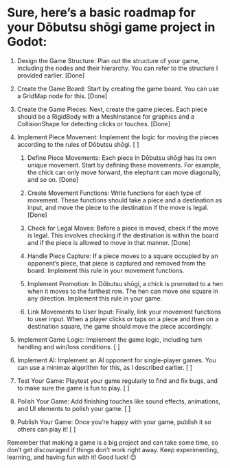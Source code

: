 # Sure, here’s a basic roadmap for your Dōbutsu shōgi game project in Godot:


1. Design the Game Structure: Plan out the structure of your game, including the nodes and their hierarchy. You can refer to the structure I provided earlier. [Done]

2. Create the Game Board: Start by creating the game board. You can use a GridMap node for this. [Done]

3. Create the Game Pieces: Next, create the game pieces. Each piece should be a RigidBody with a MeshInstance for graphics and a CollisionShape for detecting clicks or touches. [Done]

4. Implement Piece Movement: Implement the logic for moving the pieces according to the rules of Dōbutsu shōgi. [ ]
	1. Define Piece Movements: Each piece in Dōbutsu shōgi has its own unique movement. Start by defining these movements. For example, the chick can only move forward, the elephant can move diagonally, and so on. [Done]

	2. Create Movement Functions: Write functions for each type of movement. These functions should take a piece and a destination as input, and move the piece to the destination if the move is legal. [Done]

	3. Check for Legal Moves: Before a piece is moved, check if the move is legal. This involves checking if the destination is within the board and if the piece is allowed to move in that manner. [Done]

	4. Handle Piece Capture: If a piece moves to a square occupied by an opponent’s piece, that piece is captured and removed from the board. Implement this rule in your movement functions.

	5. Implement Promotion: In Dōbutsu shōgi, a chick is promoted to a hen when it moves to the farthest row. The hen can move one square in any direction. Implement this rule in your game.

	6. Link Movements to User Input: Finally, link your movement functions to user input. When a player clicks or taps on a piece and then on a destination square, the game should move the piece accordingly.

5. Implement Game Logic: Implement the game logic, including turn handling and win/loss conditions. [ ]

6. Implement AI: Implement an AI opponent for single-player games. You can use a minimax algorithm for this, as I described earlier. [ ]

7. Test Your Game: Playtest your game regularly to find and fix bugs, and to make sure the game is fun to play. [ ]

8. Polish Your Game: Add finishing touches like sound effects, animations, and UI elements to polish your game. [ ]

9. Publish Your Game: Once you’re happy with your game, publish it so others can play it! [ ]

Remember that making a game is a big project and can take some time, so don’t get discouraged if things don’t work right away. Keep experimenting, learning, and having fun with it! Good luck! 😊


